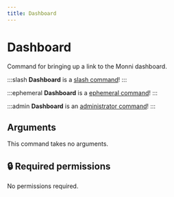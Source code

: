 ```yaml
---
title: Dashboard
---
```

# Dashboard

Command for bringing up a link to the Monni dashboard.

:::slash
**Dashboard** is a [slash command](/commands/info/slash/)!
:::

:::ephemeral
**Dashboard** is a [ephemeral command](/commands/info/ephemeral)!
:::

:::admin
**Dashboard** is an [administrator command](/commands/info/admin)!
:::

## Arguments

This command takes no arguments.

## 🔒 Required permissions

No permissions required.